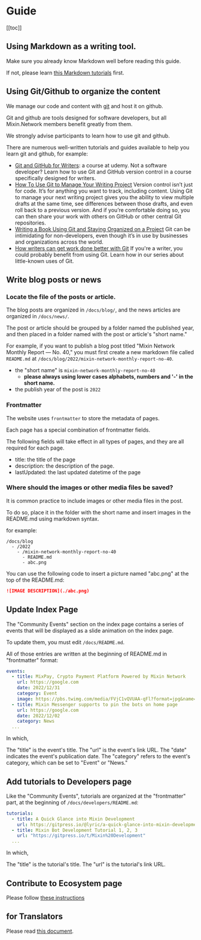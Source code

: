 # Guide

[[toc]]

## Using Markdown as a writing tool.

Make sure you already know Markdown well before reading this guide. 

If not, please learn [this Markdown tutorials](https://commonmark.org/help/) first.

## Using Git/Github to organize the content

We manage our code and content with [git](https://git-scm.com) and host it on github.

Git and github are tools designed for software developers, but all Mixin.Network members benefit greatly from them.

We strongly advise participants to learn how to use git and github.

There are numerous well-written tutorials and guides available to help you learn git and github, for example: 

- [Git and GitHub for Writers](https://www.udemy.com/course/git-and-github-for-writers/): a course at udemy. Not a software developer? Learn how to use Git and GitHub version control in a course specifically designed for writers.
- [How To Use Git to Manage Your Writing Project](https://www.digitalocean.com/community/tutorials/how-to-use-git-to-manage-your-writing-project) Version control isn’t just for code. It’s for anything you want to track, including content. Using Git to manage your next writing project gives you the ability to view multiple drafts at the same time, see differences between those drafts, and even roll back to a previous version. And if you’re comfortable doing so, you can then share your work with others on GitHub or other central Git repositories.
- [Writing a Book Using Git and Staying Organized on a Project](https://www.youtube.com/watch?v=coEq9RXJ1E8) Git can be intimidating for non-developers, even though it’s in use by businesses and organizations across the world.
- [How writers can get work done better with Git](https://opensource.com/article/19/4/write-git) If you're a writer, you could probably benefit from using Git. Learn how in our series about little-known uses of Git.

## Write blog posts or news

### Locate the file of the posts or article.

The blog posts are organized in `/docs/blog/`, and the news articles are organized in `/docs/news/`.

The post or article should be grouped by a folder named the published year, and then placed in a folder named with the post or article's "short name."

For example, if you want to publish a blog post titled "Mixin Network Monthly Report — No. 40," you must first create a new markdown file called `README.md` at `/docs/blog/2022/mixin-network-monthly-report-no-40`.

- the "short name" is `mixin-network-monthly-report-no-40`
  - **please always using lower cases alphabets, numbers and '-' in the short name.**
- the publish year of the post is `2022`

### Frontmatter

The website uses `frontmatter` to store the metadata of pages.

Each page has a special combination of frontmatter fields.

The following fields will take effect in all types of pages, and they are all required for each page.

- title: the title of the page
- description: the description of the page.
- lastUpdated: the last updated datetime of the page

### Where should the images or other media files be saved?

It is common practice to include images or other media files in the post.

To do so, place it in the folder with the short name and insert images in the README.md using markdown syntax.

for example:

```
/docs/blog
  - /2022
    - /mixin-network-monthly-report-no-40
      - README.md
      - abc.png
```

You can use the following code to insert a picture named "abc.png" at the top of the README.md:

```markdown
![IMAGE DESCRIPTION](./abc.png)
```

## Update Index Page

The "Community Events" section on the index page contains a series of events that will be displayed as a slide animation on the index page.

To update them, you must edit `/docs/README.md`.

All of those entries are written at the beginning of README.md in "frontmatter" format:

```yaml
events:
  - title: MixPay, Crypto Payment Platform Powered by Mixin Network 
    url: https://google.com
    date: 2022/12/31
    category: Event
    image: https://pbs.twimg.com/media/FVjC1vQVUAA-qFl?format=jpg&name=large
  - title: Mixin Messenger supports to pin the bots on home page
    url: https://google.com
    date: 2022/12/02
    category: News
  ...
```

In which, 

The "title" is the event's title. The "url" is the event's link URL. The "date" indicates the event's publication date. The "category" refers to the event's category, which can be set to "Event" or "News." 

## Add tutorials to Developers page

Like the "Community Events", tutorials are organized at the "frontmatter" part, at the beginning of `/docs/developers/README.md`:

```yaml
tutorials:
  - title: A Quick Glance into Mixin Development
    url: https://gitpress.io/@lyric/a-quick-glance-into-mixin-development
  - title: Mixin Bot Development Tutorial 1, 2, 3
    url: "https://gitpress.io/t/Mixin%20Development"
  ...
```

In which,

The "title" is the tutorial's title. The "url" is the tutorial's link URL.

## Contribute to Ecosystem page

Please follow [these instructions](./dapps.md)

## for Translators

Please read [this document](./translate.md).


